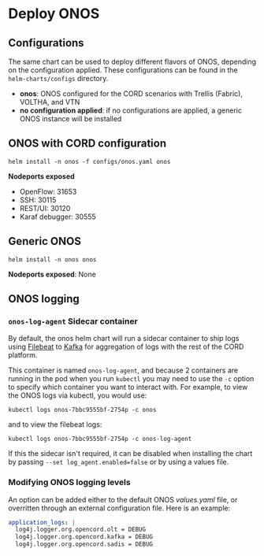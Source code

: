 # Deploy ONOS

## Configurations

The same chart can be used to deploy different flavors of ONOS, depending on
the configuration applied. These configurations can be found in the
`helm-charts/configs` directory.

* **onos**: ONOS configured for the CORD scenarios with Trellis (Fabric), VOLTHA,
  and VTN
* **no configuration applied**: if no configurations are applied, a generic
  ONOS instance will be installed

## ONOS with CORD configuration

```shell
helm install -n onos -f configs/onos.yaml onos
```

**Nodeports exposed**

* OpenFlow: 31653
* SSH: 30115
* REST/UI: 30120
* Karaf debugger: 30555

## Generic ONOS

```shell
helm install -n onos onos
```

**Nodeports exposed**: None

## ONOS logging

### `onos-log-agent` Sidecar container

By default, the onos helm chart will run a sidecar container to ship logs using
[Filebeat](https://www.elastic.co/guide/en/beats/filebeat/current/index.html)
to [Kafka](kafka.md) for aggregation of logs with the rest of the CORD
platform.

This container is named `onos-log-agent`, and because 2 containers are running
in the pod when you run `kubectl` you may need to use the `-c` option to
specify which container you want to interact with.  For example, to view the
ONOS logs via kubectl, you would use:

    kubectl logs onos-7bbc9555bf-2754p -c onos

and to view the filebeat logs:

    kubectl logs onos-7bbc9555bf-2754p -c onos-log-agent

If this the sidecar isn't required, it can be disabled when installing the
chart by passing `--set log_agent.enabled=false` or by using a values file.

### Modifying ONOS logging levels

An option can be added either to the default ONOS *values.yaml* file, or
overritten through an external configuration file. Here is an example:

```yaml
application_logs: |
  log4j.logger.org.opencord.olt = DEBUG
  log4j.logger.org.opencord.kafka = DEBUG
  log4j.logger.org.opencord.sadis = DEBUG
```
